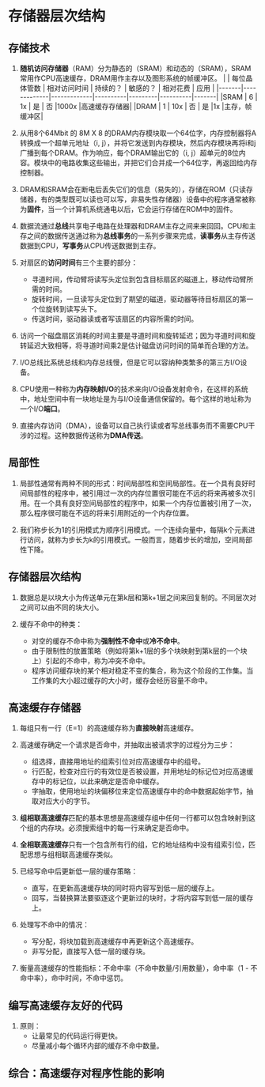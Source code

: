 # 存储器层次结构 #

## 存储技术 ##

1. **随机访问存储器**（RAM）分为静态的（SRAM）和动态的（SRAM），SRAM常用作CPU高速缓存，DRAM用作主存以及图形系统的帧缓冲区。
    |       | 每位晶体管数  | 相对访问时间  | 持续的？  | 敏感的？  | 相对花费  | 应用  |
    |-------|-------------|-------------|----------|---------|----------|-------|
    |SRAM   |   6         |      1x     |    是    |    否    |1000x     |高速缓存存储器|
    |DRAM   |   1         |     10x     |   否     |    是    |1x        |主存，帧缓冲区|

2. 从用8个64Mbit 的 8M X 8 的DRAM内存模块取一个64位字，内存控制器将A转换成一个超单元地址（i, j），并将它发送到内存模块，然后内存模块再将i和j广播到每个DRAM。作为响应，每个DRAM输出它的（i, j）超单元的8位内容。模块中的电路收集这些输出，并把它们合并成一个64位字，再返回给内存控制器。

3. DRAM和SRAM会在断电后丢失它们的信息（易失的），存储在ROM（只读存储器，有的类型既可以读也可以写，非易失性存储器）设备中的程序通常被称为**固件**，当一个计算机系统通电以后，它会运行存储在ROM中的固件。

4. 数据流通过**总线**共享电子电路在处理器和DRAM主存之间来来回回。CPU和主存之间的数据传送通过称为**总线事务**的一系列步骤来完成，**读事务**从主存传送数据到CPU，**写事务**从CPU传送数据到主存。

5. 对扇区的**访问时间**有三个主要的部分：
    - 寻道时间，传动臂将读写头定位到包含目标扇区的磁道上，移动传动臂所需的时间。
    - 旋转时间，一旦读写头定位到了期望的磁道，驱动器等待目标扇区的第一个位旋转到读写头下。
    - 传送时间，驱动器读或者写该扇区的内容所需的时间。

6. 访问一个磁盘扇区消耗的时间主要是寻道时间和旋转延迟；因为寻道时间和旋转延迟大致相等，将寻道时间乘2是估计磁盘访问时间的简单而合理的方法。

7. I/O总线比系统总线和内存总线慢，但是它可以容纳种类繁多的第三方I/O设备。

8. CPU使用一种称为**内存映射I/O**的技术来向I/O设备发射命令，在这样的系统中，地址空间中有一块地址是为与I/O设备通信保留的。每个这样的地址称为一个I/O**端口**。

9. 直接内存访问（DMA），设备可以自己执行读或者写总线事务而不需要CPU干涉的过程。这种数据传送称为**DMA传送**。

## 局部性 ##

1. 局部性通常有两种不同的形式：时间局部性和空间局部性。在一个具有良好时间局部性的程序中，被引用过一次的内存位置很可能在不远的将来再被多次引用。在一个具有良好空间局部性的程序中，如果一个内存位置被引用了一次，那么程序很可能在不远的将来引用附近的一个内存位置。

2. 我们称步长为1的引用模式为顺序引用模式。一个连续向量中，每隔k个元素进行访问，就称为步长为k的引用模式。一般而言，随着步长的增加，空间局部性下降。

## 存储器层次结构 ##

1. 数据总是以块大小为传送单元在第k层和第k+1层之间来回复制的。不同层次对之间可以由不同的块大小。

2. 缓存不命中的种类：
    - 对空的缓存不命中称为**强制性不命中**或**冷不命中**。
    - 由于限制性的放置策略（例如将第k+1层的多个块映射到第k层的一个块上）引起的不命中，称为冲突不命中。
    - 程序访问缓存块的某个相对稳定不变的集合，称为这个阶段的工作集。当工作集的大小超过缓存的大小时，缓存会经历容量不命中。

## 高速缓存存储器 ##

1. 每组只有一行（E=1）的高速缓存称为**直接映射**高速缓存。

2. 高速缓存确定一个请求是否命中，并抽取出被请求字的过程分为三步：
    - 组选择，直接用地址的组索引位对应高速缓存中的组号。
    - 行匹配，检查对应行的有效位是否被设置，并用地址的标记位对应高速缓存中的标记位，以此来确定是否命中缓存。
    - 字抽取，使用地址的块偏移位来定位高速缓存中的命中数据起始字节，抽取对应大小的字节。

3. **组相联高速缓存**匹配的基本思想是高速缓存组中任何一行都可以包含映射到这个组的内存块。必须搜索组中的每一行来确定是否命中。

4. **全相联高速缓存**只有一个包含所有行的组，它的地址结构中没有组索引位，匹配思想与组相联高速缓存类似。

5. 已经写命中后更新低一层的缓存策略：
    - 直写，在更新高速缓存块的同时将内容写到低一层的缓存上。
    - 回写，当替换算法要驱逐这个更新过的块时，才将内容写到低一层的缓存上。

6. 处理写不命中的情况：
    - 写分配，将块加载到高速缓存中再更新这个高速缓存。
    - 非写分配，直接写入低一层的缓存块。

7. 衡量高速缓存的性能指标：不命中率（不命中数量/引用数量），命中率（1 - 不命中率），命中时间，不命中惩罚。

## 编写高速缓存友好的代码 ##

1. 原则：
    - 让最常见的代码运行得更快。
    - 尽量减小每个循环内部的缓存不命中数量。

## 综合：高速缓存对程序性能的影响 ##
